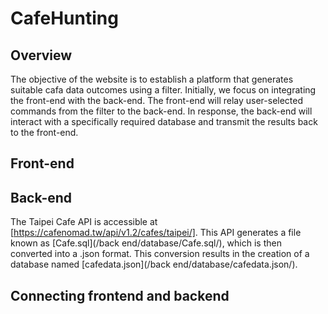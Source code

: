 # CafeHunting

## Overview
The objective of the website is to establish a platform that generates suitable cafa data outcomes using a filter. Initially, we focus on integrating the front-end with the back-end. The front-end will relay user-selected commands from the filter to the back-end. In response, the back-end will interact with a specifically required database and transmit the results back to the front-end.

## Front-end


## Back-end
The Taipei Cafe API is accessible at [https://cafenomad.tw/api/v1.2/cafes/taipei/]. This API generates a file known as [Cafe.sql](/back end/database/Cafe.sql/), which is then converted into a .json format. This conversion results in the creation of a database named [cafedata.json](/back end/database/cafedata.json/).


## Connecting frontend and backend

